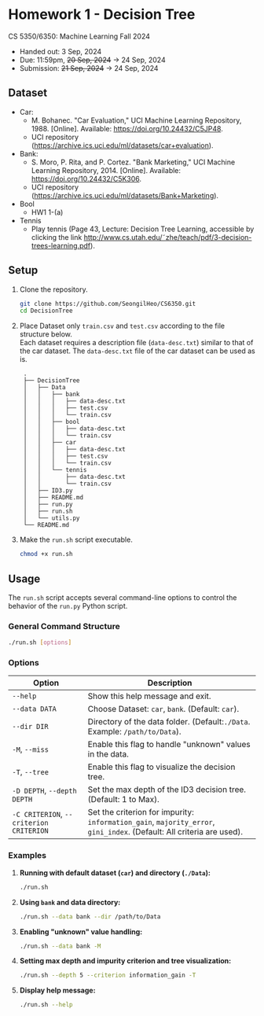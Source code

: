 # Homework 1 - Decision Tree
CS 5350/6350: Machine Learning Fall 2024  

- Handed out: 3 Sep, 2024  
- Due: 11:59pm, ~~20 Sep, 2024~~ -> 24 Sep, 2024
- Submission: ~~21 Sep, 2024~~ -> 24 Sep, 2024

## Dataset
- Car:
   - M. Bohanec. "Car Evaluation," UCI Machine Learning Repository, 1988. [Online]. Available: https://doi.org/10.24432/C5JP48.
   - UCI repository (https://archive.ics.uci.edu/ml/datasets/car+evaluation).
- Bank: 
   - S. Moro, P. Rita, and P. Cortez. "Bank Marketing," UCI Machine Learning Repository, 2014. [Online]. Available: https://doi.org/10.24432/C5K306.
   - UCI repository (https://archive.ics.uci.edu/ml/datasets/Bank+Marketing).
- Bool
   - HW1 1-(a)
- Tennis
   -  Play tennis (Page 43, Lecture: Decision Tree Learning, accessible by clicking the link http://www.cs.utah.edu/˜zhe/teach/pdf/3-decision-trees-learning.pdf).
## Setup

1. Clone the repository.
   ```bash
   git clone https://github.com/SeongilHeo/CS6350.git
   cd DecisionTree
   ```

2. Place Dataset only `train.csv` and `test.csv` according to the file structure below.  
   Each dataset requires a description file (`data-desc.txt`) similar to that of the car dataset. The `data-desc.txt` file of the car dataset can be used as is.
   ```
    .
    ├── DecisionTree
    │   ├── Data
    │   │   ├── bank
    │   │   │   ├── data-desc.txt
    │   │   │   ├── test.csv
    │   │   │   └── train.csv
    │   │   ├── bool
    │   │   │   ├── data-desc.txt
    │   │   │   └── train.csv
    │   │   ├── car
    │   │   │   ├── data-desc.txt
    │   │   │   ├── test.csv
    │   │   │   └── train.csv
    │   │   └── tennis
    │   │       ├── data-desc.txt
    │   │       └── train.csv
    │   ├── ID3.py
    │   ├── README.md
    │   ├── run.py
    │   ├── run.sh
    │   └── utils.py
    └── README.md
    ```

3. Make the `run.sh` script executable.
   ```bash
   chmod +x run.sh
   ```

## Usage

The `run.sh` script accepts several command-line options to control the behavior of the `run.py` Python script.

### General Command Structure

```bash
./run.sh [options]
```

### Options

| Option                 | Description                                                                 |
|------------------------|-----------------------------------------------------------------------------|
| `--help`               | Show this help message and exit.                                             |
| `--data DATA`          | Choose Dataset: `car`, `bank`. (Default: `car`).                             |
| `--dir DIR`            | Directory of the data folder. (Default:`./Data`. Example: `/path/to/Data`). |
| `-M`, `--miss`         | Enable this flag to handle "unknown" values in the data.                     |
| `-T`, `--tree`         | Enable this flag to visualize the decision tree.                             |
| `-D DEPTH`, `--depth DEPTH` | Set the max depth of the ID3 decision tree. (Default: 1 to Max).           |
| `-C CRITERION`, `--criterion CRITERION` | Set the criterion for impurity: `information_gain`, `majority_error`, `gini_index`. (Default: All criteria are used). |

### Examples

1. **Running with default dataset (`car`) and directory (`./Data`):**
   ```bash
   ./run.sh
   ```

2. **Using `bank` and data directory:**
   ```bash
   ./run.sh --data bank --dir /path/to/Data
   ```

3. **Enabling "unknown" value handling:**
   ```bash
   ./run.sh --data bank -M
   ```

4. **Setting max depth and impurity criterion and tree visualization:**
   ```bash
   ./run.sh --depth 5 --criterion information_gain -T
   ```

5. **Display help message:**
   ```bash
   ./run.sh --help
   ```